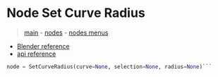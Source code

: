 # Node Set Curve Radius

> [main](../structure.md) - [nodes](nodes.md) - [nodes menus](nodes_menus.md)

- [Blender reference](https://docs.blender.org/manual/en/latest/modeling/geometry_nodes/curve/set_curve_radius.html)
 - [api reference]({node.blender_python_ref})

```python
node = SetCurveRadius(curve=None, selection=None, radius=None)```
